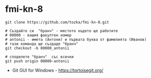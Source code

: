 # fmi-kn-8



```
git clone https://github.com/tozka/fmi-kn-8.git

# Създайте си  "бранч" - мястото където ще работите
# 00000 - вашия факултен номер
# antonii - имета (Антони) и първата буква от фамилията (Иванов)
# тази команда ще създаде "бранч" 
git checkout -b 00000_antonii
 
# споделете "бранч"  със всички
git push origin 00000-antonii

```

- Git GUI for Windows - https://tortoisegit.org/ 

